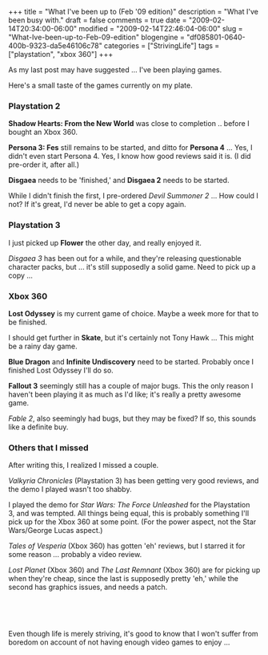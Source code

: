 +++
title = "What I've been up to (Feb '09 edition)"
description = "What I've been busy with."
draft = false
comments = true
date = "2009-02-14T20:34:00-06:00"
modified = "2009-02-14T22:46:04-06:00"
slug = "What-Ive-been-up-to-Feb-09-edition"
blogengine = "df085801-0640-400b-9323-da5e46106c78"
categories = ["StrivingLife"]
tags = ["playstation", "xbox 360"]
+++

<p>
As my last post may have suggested ... I&#39;ve been playing games. 
</p>
<p>
Here&#39;s a small taste of the games currently on my plate. 
</p>
<h3>Playstation 2</h3>
<p>
<strong>Shadow Hearts: From the New World</strong> was close to completion .. before I bought an Xbox 360. 
</p>
<p>
<strong>Persona 3: Fes</strong> still remains to be started, and&nbsp;ditto for <strong>Persona 4</strong> ... Yes, I didn&#39;t even start Persona 4. Yes, I know how good reviews said it is. (I did pre-order it, after all.) 
</p>
<p>
<strong>Disgaea</strong> needs to be &#39;finished,&#39; and <strong>Disgaea 2</strong> needs to be started. 
</p>
<p>
While I didn&#39;t finish the first, I pre-ordered <em>Devil Summoner 2</em> ... How could I not? If it&#39;s great, I&#39;d never be able to get a copy again. 
</p>
<h3>Playstation 3</h3>
<p>
I just picked up <strong>Flower</strong> the other day, and really enjoyed it. 
</p>
<p>
<em>Disgaea 3</em> has been out for a while, and they&#39;re releasing questionable character packs, but ... it&#39;s still supposedly a solid game. Need to pick up a copy ...
</p>
<h3>Xbox 360</h3>
<p>
<strong>Lost Odyssey</strong> is my current game of choice. Maybe a week more for that to be finished. 
</p>
<p>
I should get further in <strong>Skate</strong>, but it&#39;s certainly not Tony Hawk ... This might be a rainy day game. 
</p>
<p>
<strong>Blue Dragon</strong> and <strong>Infinite Undiscovery</strong> need to be started. Probably once I finished Lost Odyssey I&#39;ll do so. 
</p>
<p>
<strong>Fallout 3</strong> seemingly still has a couple of major bugs. This the only reason I haven&#39;t been playing it as much as I&#39;d like; it&#39;s really a pretty awesome game. 
</p>
<p>
<em>Fable 2</em>, also seemingly had bugs, but they may be fixed? If so, this sounds like a definite buy.
</p>
<h3>Others that I missed</h3>
<p>
After writing this, I realized I missed a couple.
</p>
<p>
<em>Valkyria Chronicles</em> (Playstation 3) has been getting very good reviews, and the demo I played wasn&#39;t too shabby.
</p>
<p>
I played the demo for <em>Star Wars: The Force Unleashed</em>&nbsp;for the Playstation 3,&nbsp;and&nbsp;was tempted. All things being equal, this is probably something I&#39;ll pick up for the Xbox 360&nbsp;at some point. (For the power aspect, not the Star Wars/George Lucas aspect.)
</p>
<p>
<em>Tales of Vesperia</em> (Xbox 360) has gotten &#39;eh&#39; reviews, but I starred it for some reason ... probably a video review.
</p>
<p>
<em>Lost Planet</em> (Xbox 360) and <em>The Last Remnant</em> (Xbox 360) are for picking up when they&#39;re cheap, since the last is supposedly pretty &#39;eh,&#39; while the second has graphics issues, and needs a patch.
</p>
<p>
&nbsp;
</p>
<p>
&nbsp;
</p>
<p>
Even though life is merely striving, it&#39;s good to know that I won&#39;t suffer from boredom on account of not having enough video games to enjoy ... 
</p>


